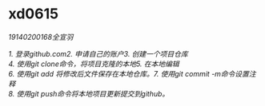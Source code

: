 # xd0615  
*19140200168全宣羽*  

*1. 登录github.com2. 申请自己的账户3. 创建一个项目仓库*  
*4. 使用git clone命令，将项目克隆的本地5. 在本地编辑*  
*6. 使用git add 将修改后文件保存在本地仓库。7. 使用git commit -m命令设置注释*  
*8. 使用git push命令将本地项目更新提交到github。*

